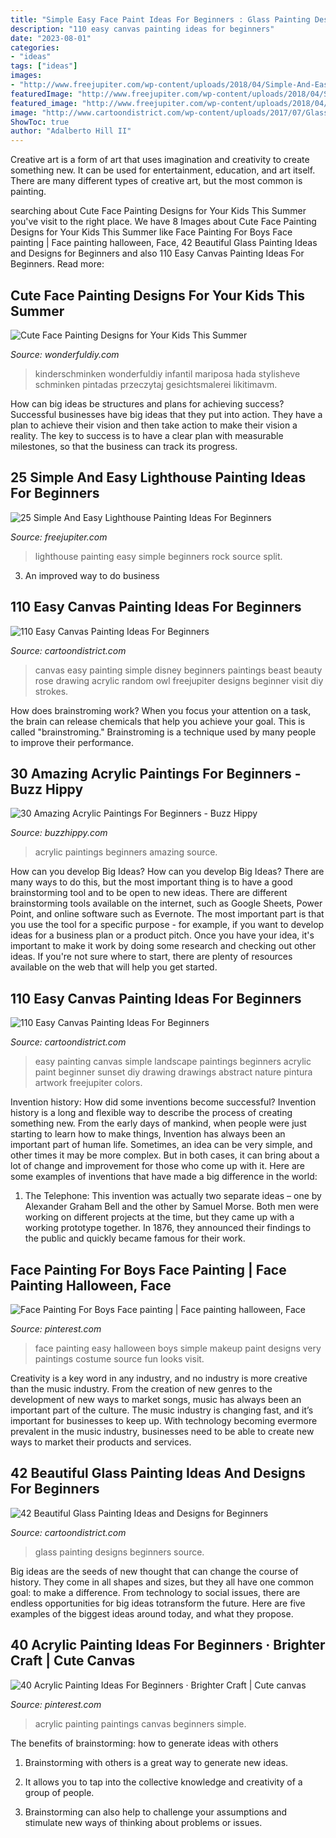 ```yaml
---
title: "Simple Easy Face Paint Ideas For Beginners : Glass Painting Designs Beginners Source"
description: "110 easy canvas painting ideas for beginners"
date: "2023-08-01"
categories:
- "ideas"
tags: ["ideas"]
images:
- "http://www.freejupiter.com/wp-content/uploads/2018/04/Simple-And-Easy-Lighthouse-Painting-Ideas-9.jpg"
featuredImage: "http://www.freejupiter.com/wp-content/uploads/2018/04/Simple-And-Easy-Lighthouse-Painting-Ideas-9.jpg"
featured_image: "http://www.freejupiter.com/wp-content/uploads/2018/04/Simple-And-Easy-Lighthouse-Painting-Ideas-9.jpg"
image: "http://www.cartoondistrict.com/wp-content/uploads/2017/07/Glass-Painting-Ideas-and-Designs-for-Beginners6aa3e3f670248ae72e5ab30bd532053d.jpg"
ShowToc: true
author: "Adalberto Hill II"
---
```



Creative art is a form of art that uses imagination and creativity to create something new. It can be used for entertainment, education, and art itself. There are many different types of creative art, but the most common is painting.

	

		
searching about Cute Face Painting Designs for Your Kids This Summer you've visit to the right place. We have 8 Images about Cute Face Painting Designs for Your Kids This Summer like Face Painting For Boys Face painting | Face painting halloween, Face, 42 Beautiful Glass Painting Ideas and Designs for Beginners and also 110 Easy Canvas Painting Ideas For Beginners. Read more:
		
    
## Cute Face Painting Designs For Your Kids This Summer

<img loading=lazy src="https://cdn.wonderfuldiy.com/wp-content/uploads/2016/06/Simple-side-butterfly.jpg" onerror="this.onerror=null;this.src='https://tse2.mm.bing.net/th?id=OIP.U5JTvHKeloW78nkno5IirgHaLI&amp;pid=15.1';" alt="Cute Face Painting Designs for Your Kids This Summer">

_Source: wonderfuldiy.com_

>kinderschminken wonderfuldiy infantil mariposa hada stylisheve schminken pintadas przeczytaj gesichtsmalerei likitimavm. 

	

How can big ideas be structures and plans for achieving success?
Successful businesses have big ideas that they put into action. They have a plan to achieve their vision and then take action to make their vision a reality. The key to success is to have a clear plan with measurable milestones, so that the business can track its progress.

    
## 25 Simple And Easy Lighthouse Painting Ideas For Beginners

<img loading=lazy src="http://www.freejupiter.com/wp-content/uploads/2018/04/Simple-And-Easy-Lighthouse-Painting-Ideas-9.jpg" onerror="this.onerror=null;this.src='https://tse2.mm.bing.net/th?id=OIP.V0uB0cHPC17xyFkzSKfEEAHaM1&amp;pid=15.1';" alt="25 Simple And Easy Lighthouse Painting Ideas For Beginners">

_Source: freejupiter.com_

>lighthouse painting easy simple beginners rock source split. 

	

3. An improved way to do business

    
## 110 Easy Canvas Painting Ideas For Beginners

<img loading=lazy src="http://www.cartoondistrict.com/wp-content/uploads/2017/06/Easy-Canvas-Painting-Ideas-For-Beginners1-2.jpg" onerror="this.onerror=null;this.src='https://tse2.mm.bing.net/th?id=OIP.j4_eufgl5O05qxPHeFejLAHaKL&amp;pid=15.1';" alt="110 Easy Canvas Painting Ideas For Beginners">

_Source: cartoondistrict.com_

>canvas easy painting simple disney beginners paintings beast beauty rose drawing acrylic random owl freejupiter designs beginner visit diy strokes. 

	

How does brainstroming work?
When you focus your attention on a task, the brain can release chemicals that help you achieve your goal. This is called "brainstroming." Brainstroming is a technique used by many people to improve their performance.

    
## 30 Amazing Acrylic Paintings For Beginners - Buzz Hippy

<img loading=lazy src="http://buzzhippy.com/wp-content/uploads/2019/08/Amazing-Acrylic-Paintings-For-Beginners-11-1.jpg" onerror="this.onerror=null;this.src='https://tse4.mm.bing.net/th?id=OIP.-wHNpZnx6_Gkrb4HD8wgpQHaNK&amp;pid=15.1';" alt="30 Amazing Acrylic Paintings For Beginners - Buzz Hippy">

_Source: buzzhippy.com_

>acrylic paintings beginners amazing source. 

	

How can you develop Big Ideas?
How can you develop Big Ideas? There are many ways to do this, but the most important thing is to have a good brainstorming tool and to be open to new ideas. There are different brainstorming tools available on the internet, such as Google Sheets, Power Point, and online software such as Evernote. The most important part is that you use the tool for a specific purpose - for example, if you want to develop ideas for a business plan or a product pitch. Once you have your idea, it's important to make it work by doing some research and checking out other ideas. If you're not sure where to start, there are plenty of resources available on the web that will help you get started.

    
## 110 Easy Canvas Painting Ideas For Beginners

<img loading=lazy src="http://www.cartoondistrict.com/wp-content/uploads/2017/06/Easy-Canvas-Painting-Ideas-For-Beginners23.jpg" onerror="this.onerror=null;this.src='https://tse4.mm.bing.net/th?id=OIP.bKQNYgBwn9eGs0BDcHlYeAHaJ4&amp;pid=15.1';" alt="110 Easy Canvas Painting Ideas For Beginners">

_Source: cartoondistrict.com_

>easy painting canvas simple landscape paintings beginners acrylic paint beginner sunset diy drawing drawings abstract nature pintura artwork freejupiter colors. 

	

Invention history: How did some inventions become successful?
Invention history is a long and flexible way to describe the process of creating something new. From the early days of mankind, when people were just starting to learn how to make things, Invention has always been an important part of human life. Sometimes, an idea can be very simple, and other times it may be more complex. But in both cases, it can bring about a lot of change and improvement for those who come up with it. Here are some examples of inventions that have made a big difference in the world:
1. The Telephone: This invention was actually two separate ideas – one by Alexander Graham Bell and the other by Samuel Morse. Both men were working on different projects at the time, but they came up with a working prototype together. In 1876, they announced their findings to the public and quickly became famous for their work.


    
## Face Painting For Boys Face Painting | Face Painting Halloween, Face

<img loading=lazy src="https://i.pinimg.com/736x/de/a2/51/dea251a4ab4d7897be09340d1d03a149--boys-face-painting-simple-face-painting.jpg" onerror="this.onerror=null;this.src='https://tse1.mm.bing.net/th?id=OIP.l-_DFoA61wWQVCZgLHSXcwHaLH&amp;pid=15.1';" alt="Face Painting For Boys Face painting | Face painting halloween, Face">

_Source: pinterest.com_

>face painting easy halloween boys simple makeup paint designs very paintings costume source fun looks visit. 

	

Creativity is a key word in any industry, and no industry is more creative than the music industry. From the creation of new genres to the development of new ways to market songs, music has always been an important part of the culture. The music industry is changing fast, and it’s important for businesses to keep up. With technology becoming evermore prevalent in the music industry, businesses need to be able to create new ways to market their products and services.

    
## 42 Beautiful Glass Painting Ideas And Designs For Beginners

<img loading=lazy src="http://www.cartoondistrict.com/wp-content/uploads/2017/07/Glass-Painting-Ideas-and-Designs-for-Beginners6aa3e3f670248ae72e5ab30bd532053d.jpg" onerror="this.onerror=null;this.src='https://tse1.mm.bing.net/th?id=OIP.cvMuAR8hER8DrMn1xBTzkgHaLH&amp;pid=15.1';" alt="42 Beautiful Glass Painting Ideas and Designs for Beginners">

_Source: cartoondistrict.com_

>glass painting designs beginners source. 

	

Big ideas are the seeds of new thought that can change the course of history. They come in all shapes and sizes, but they all have one common goal: to make a difference. From technology to social issues, there are endless opportunities for big ideas totransform the future. Here are five examples of the biggest ideas around today, and what they propose.

    
## 40 Acrylic Painting Ideas For Beginners · Brighter Craft | Cute Canvas

<img loading=lazy src="https://i.pinimg.com/736x/e7/1a/d8/e71ad8bace55dc9e81216513b0cfb30a.jpg" onerror="this.onerror=null;this.src='https://tse1.mm.bing.net/th?id=OIP.Uzb8BDTeB4eGDTmEQ46MTAHaKw&amp;pid=15.1';" alt="40 Acrylic Painting Ideas For Beginners · Brighter Craft | Cute canvas">

_Source: pinterest.com_

>acrylic painting paintings canvas beginners simple. 

	

The benefits of brainstorming: how to generate ideas with others
1. Brainstorming with others is a great way to generate new ideas.
2. It allows you to tap into the collective knowledge and creativity of a group of people.

3. Brainstorming can also help to challenge your assumptions and stimulate new ways of thinking about problems or issues.


